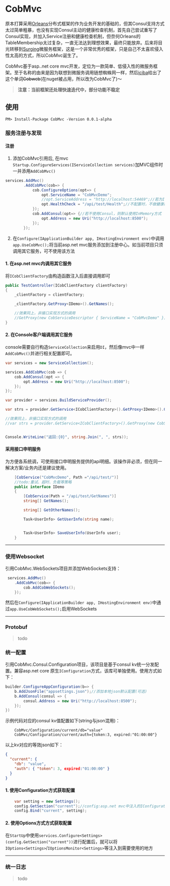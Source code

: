 # CobMvc

原本打算采用[Orleans](https://github.com/dotnet/orleans)分布式框架的作为业务开发的基础的，但其Consul支持方式太过简单粗暴，也没有实现Consul主动的健康检查机制，首先自己尝试重写了Consul实现，并加入Service注册和健康检查机制，但奈何Orleans的TableMembership太过复杂，一直无法达到理想效果，最终只能放弃。后来将目光转移到[Surging](https://github.com/dotnetcore/surging)微服务框架，这是一个非常优秀的框架，只是自己不太喜欢侵入性太高的方式，所以CobMvc诞生了。

CobMvc基于asp..net core mvc开发，定位为一款简单、低侵入性的微服务框架。至于名称的由来是因为联想到微服务调用链想蜘蛛网一样，然后[iciba](http://www.iciba.com/)给出了这个单词~~Cobweb~~(在nuget被占用，所以改为CobMvc了)～

> **注意：当前框架还处理快速迭代中，部分功能不稳定**

## 使用

```
PM> Install-Package CobMvc -Version 0.0.1-alpha
```

### 服务注册与发现

#### 注册

1. 添加CobMvc引用后, 在mvc `Startup.ConfigureServices(IServiceCollection services)`加MVC组件时一并添用`AddCobMvc()`
```C#
services.AddMvc()
        .AddCobMvc(cob=> {
            cob.ConfigureOptions(opt=> {
                opt.ServiceName = "CobMvcDemo";
                //opt.ServiceAddress = "http://localhost:54469";//若为IIS，需要配置地址，否则CobMvc会自动从WebHost中获取
                opt.HealthCheck = "/api/test/Health";//不配置时，不做健康检查
            });
            cob.AddConsul(opt=> {//若不使用Consul，则默认使用InMemory方式
                opt.Address = new Uri("http://localhost:8500");
            });
        });
```

2. 在`Configure(IApplicationBuilder app, IHostingEnvironment env)`中调用`app.UseCobMvc();`将当前asp.net mvc服务添加到注册中心。如当前项目只须调用其它服务，可不使用该方法

#### 1. 在asp.net mvc内调用其它服务
将`ICobClientFactory`由构造函数注入后直接调用即可
```C#
public TestController(ICobClientFactory clientFactory)
{
    _clientFactory = clientFactory;

    _clientFactory.GetProxy<IDemo>().GetNames();

    //效果同上，非接口实现方式的调用
    //GetProxy(new CobServiceDescriptor { ServiceName = "CobMvcDemo" }).Invoke<string[]>("GetNames", null, null);
}
```

#### 2. 在Console客户端调用其它服务
console需要自行构造`ServiceCollection`来启用`DI`，然后像mvc中一样`AddCobMvc()`并进行相关配置即可。

```C#
var services = new ServiceCollection();

services.AddCobMvc(cob => {
    cob.AddConsul(opt => {
        opt.Address = new Uri("http://localhost:8500");
    });
});

var provider = services.BuildServiceProvider();

var strs = provider.GetService<ICobClientFactory>().GetProxy<IDemo>().GetNames();//接口实现方式

//效果同上，非接口实现方式的调用
//var strs = provider.GetService<ICobClientFactory>().GetProxy(new CobServiceDescriptor { ServiceName = "CobMvcDemo" }).Invoke<string[]>("GetNames", null, null);


Console.WriteLine("返回:{0}", string.Join(", ", strs));
```

#### 采用接口申明服务

为方便各系统调，可使用接口申明服务提供的api明细。该操作非必须，但在同一解决方案/业务内还是建议使用。
```C#
    [CobService("CobMvcDemo", Path ="/api/test/")]
    //todo:重试、超时、负载等策略
    public interface IDemo
    {
        [CobService(Path = "/api/test/GetNames")]
        string[] GetNames();

        string[] GetOtherNames();

        Task<UserInfo> GetUserInfo(string name);


        Task<UserInfo> SaveUserInfo(UserInfo user);
    }
```

---


### 使用Websocket
引用CobMvc.WebSockets项目并添加WebSockets支持：
```C#
 services.AddMvc()
    .AddCobMvc(cob=> {
        cob.AddCobWebSockets();
    });
```
然后在`Configure(IApplicationBuilder app, IHostingEnvironment env)`中通过`app.UseCobWebSockets();`启用WebSockets

---

### Protobuf
> todo


### 统一配置 
引用CobMvc.Consul.Configuration项目，该项目是基于consul kv统一分发配置。兼容asp.net core 原生`IConfiguration`方式，该库可单独使用。使用方式如下：
```C#
builder.ConfigureAppConfiguration(b=> {
    b.AddJsonFile("appsettings.json");//添加本地json默认配置(可选)
    b.AddConsul(consul => {
        consul.Address = new Uri("http://localhost:8500");
    });
})
```

示例代码对应的consul kv值配置如下(string与json混用)：
``` 
    CobMvc/Configuration/current/db="value"
    CobMvc/Configuration/current/auth={token:3, expired:"01:00:00"}

```

以上kv对应的等效json如下：
``` json
{
  "current": {
    "db": "value",
    "auth": { "token": 3, expired:"01:00:00" }
  }
}
```

#### 1. 使用Configuration方式获取配置 
```C#
    var setting = new Settings();
    config.GetSection("current");//config:asp.net mvc中注入的IConfiguration
    config.Bind("current", setting);
```

#### 2. 使用Options方式方式获取配置
在`StartUp`中使用`services.Configure<Settings>(config.GetSection("current"))`进行配置后，就可以将`IOptions<Settings>`/`IOptionsMonitor<Settings>`等注入到需要使用的地方

---

### 统一日志
> todo
